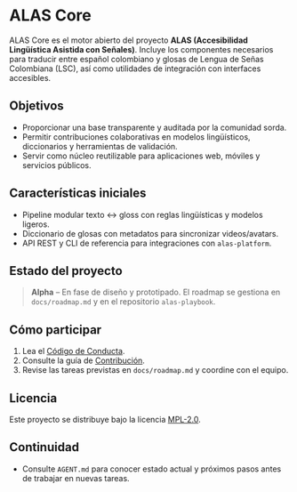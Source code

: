 # ALAS Core

ALAS Core es el motor abierto del proyecto **ALAS (Accesibilidad Lingüística Asistida con Señales)**. Incluye los componentes necesarios para traducir entre español colombiano y glosas de Lengua de Señas Colombiana (LSC), así como utilidades de integración con interfaces accesibles.

## Objetivos
- Proporcionar una base transparente y auditada por la comunidad sorda.
- Permitir contribuciones colaborativas en modelos lingüísticos, diccionarios y herramientas de validación.
- Servir como núcleo reutilizable para aplicaciones web, móviles y servicios públicos.

## Características iniciales
- Pipeline modular texto ↔ gloss con reglas lingüísticas y modelos ligeros.
- Diccionario de glosas con metadatos para sincronizar videos/avatars.
- API REST y CLI de referencia para integraciones con `alas-platform`.

## Estado del proyecto
> **Alpha** – En fase de diseño y prototipado. El roadmap se gestiona en `docs/roadmap.md` y en el repositorio `alas-playbook`.

## Cómo participar
1. Lea el [Código de Conducta](CODE_OF_CONDUCT.md).
2. Consulte la guía de [Contribución](CONTRIBUTING.md).
3. Revise las tareas previstas en `docs/roadmap.md` y coordine con el equipo.

## Licencia
Este proyecto se distribuye bajo la licencia [MPL-2.0](LICENSE).

## Continuidad
- Consulte `AGENT.md` para conocer estado actual y próximos pasos antes de trabajar en nuevas tareas.
